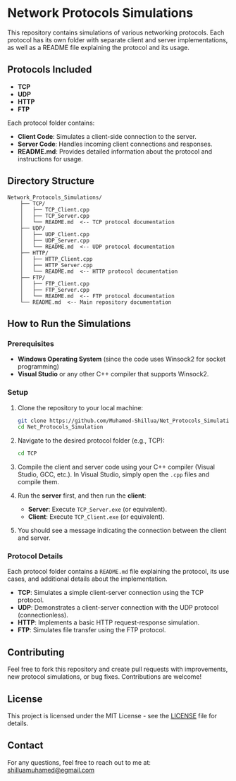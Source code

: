 
# Network Protocols Simulations

This repository contains simulations of various networking protocols. Each protocol has its own folder with separate client and server implementations, as well as a README file explaining the protocol and its usage.

## Protocols Included

- **TCP**
- **UDP**
- **HTTP**
- **FTP**

Each protocol folder contains:
- **Client Code**: Simulates a client-side connection to the server.
- **Server Code**: Handles incoming client connections and responses.
- **README.md**: Provides detailed information about the protocol and instructions for usage.

## Directory Structure

```plaintext
Network_Protocols_Simulations/
    ├── TCP/
    │   ├── TCP_Client.cpp
    │   ├── TCP_Server.cpp
    │   └── README.md  <-- TCP protocol documentation
    ├── UDP/
    │   ├── UDP_Client.cpp
    │   ├── UDP_Server.cpp
    │   └── README.md  <-- UDP protocol documentation
    ├── HTTP/
    │   ├── HTTP_Client.cpp
    │   ├── HTTP_Server.cpp
    │   └── README.md  <-- HTTP protocol documentation
    ├── FTP/
    │   ├── FTP_Client.cpp
    │   ├── FTP_Server.cpp
    │   └── README.md  <-- FTP protocol documentation
    └── README.md  <-- Main repository documentation
```

## How to Run the Simulations

### Prerequisites
- **Windows Operating System** (since the code uses Winsock2 for socket programming)
- **Visual Studio** or any other C++ compiler that supports Winsock2.

### Setup
1. Clone the repository to your local machine:
    ```bash
    git clone https://github.com/Muhamed-Shillua/Net_Protocols_Simulation.git
    cd Net_Protocols_Simulation
    ```

2. Navigate to the desired protocol folder (e.g., TCP):
    ```bash
    cd TCP
    ```

3. Compile the client and server code using your C++ compiler (Visual Studio, GCC, etc.). In Visual Studio, simply open the `.cpp` files and compile them.

4. Run the **server** first, and then run the **client**:
    - **Server**: Execute `TCP_Server.exe` (or equivalent).
    - **Client**: Execute `TCP_Client.exe` (or equivalent).

5. You should see a message indicating the connection between the client and server.

### Protocol Details
Each protocol folder contains a `README.md` file explaining the protocol, its use cases, and additional details about the implementation.

- **TCP**: Simulates a simple client-server connection using the TCP protocol.
- **UDP**: Demonstrates a client-server connection with the UDP protocol (connectionless).
- **HTTP**: Implements a basic HTTP request-response simulation.
- **FTP**: Simulates file transfer using the FTP protocol.

## Contributing
Feel free to fork this repository and create pull requests with improvements, new protocol simulations, or bug fixes. Contributions are welcome!

## License
This project is licensed under the MIT License - see the [LICENSE](LICENSE) file for details.

## Contact
For any questions, feel free to reach out to me at: shilluamuhamed@egmail.com
